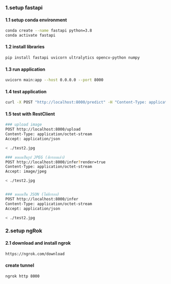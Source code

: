 ### 1.setup fastapi 
#### 1.1 setup conda environment
```bash
conda create --name fastapi python=3.8
conda activate fastapi
```

#### 1.2 install libraries
```bash
pip install fastapi uvicorn ultralytics opencv-python numpy
```

#### 1.3 run application
```bash
uvicorn main:app --host 0.0.0.0 --port 8000
```

#### 1.4 test application
```bash
curl -X POST "http://localhost:8000/predict" -H "Content-Type: application/json" -d '{"image": "base64_encoded_image_string"}'
```

#### 1.5 test with RestClient
```bash
### upload image
POST http://localhost:8000/upload
Content-Type: application/octet-stream
Accept: application/json

< ./test2.jpg

### ขอผลเป็นรูป JPEG (ตีกรอบแล้ว)
POST http://localhost:8000/infer?render=true
Content-Type: application/octet-stream
Accept: image/jpeg

< ./test2.jpg


### ขอผลเป็น JSON (ไม่ตีกรอบ)
POST http://localhost:8000/infer
Content-Type: application/octet-stream
Accept: application/json

< ./test2.jpg    
```

### 2.setup ngRok
#### 2.1 download and install ngrok
```bash
https://ngrok.com/download
```

#### create tunnel
```bash
ngrok http 8000
```
